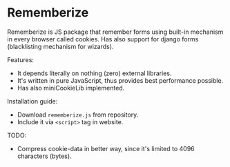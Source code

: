 # Rememberize
Rememberize is JS package that remember forms using built-in mechanism in every browser called cookies.
Has also support for django forms (blacklisting mechanism for wizards).

Features:
* It depends literally on nothing (zero) external libraries.
* It's written in pure JavaScript, thus provides best performance possible.
* Has also miniCookieLib implemented.

Installation guide:
* Download `rememberize.js` from repository.
* Include it via `<script>` tag in website.

TODO:
* Compress cookie-data in better way, since it's limited to 4096 characters (bytes).

